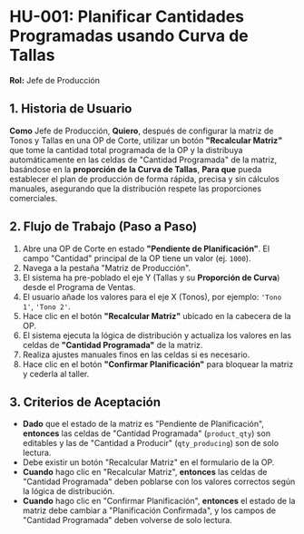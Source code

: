 # HU-001: Planificar Cantidades Programadas usando Curva de Tallas
**Rol:** Jefe de Producción

## 1. Historia de Usuario
**Como** Jefe de Producción,
**Quiero**, después de configurar la matriz de Tonos y Tallas en una OP de Corte, utilizar un botón **"Recalcular Matriz"** que tome la cantidad total programada de la OP y la distribuya automáticamente en las celdas de "Cantidad Programada" de la matriz, basándose en la **proporción de la Curva de Tallas**,
**Para que** pueda establecer el plan de producción de forma rápida, precisa y sin cálculos manuales, asegurando que la distribución respete las proporciones comerciales.

## 2. Flujo de Trabajo (Paso a Paso)
1.  Abre una OP de Corte en estado **"Pendiente de Planificación"**. El campo "Cantidad" principal de la OP tiene un valor (ej. `1000`).
2.  Navega a la pestaña "Matriz de Producción".
3.  El sistema ha pre-poblado el eje Y (Tallas y su **Proporción de Curva**) desde el Programa de Ventas.
4.  El usuario añade los valores para el eje X (Tonos), por ejemplo: `'Tono 1'`, `'Tono 2'`.
5.  Hace clic en el botón **"Recalcular Matriz"** ubicado en la cabecera de la OP.
6.  El sistema ejecuta la lógica de distribución y actualiza los valores en las celdas de **"Cantidad Programada"** de la matriz.
7.  Realiza ajustes manuales finos en las celdas si es necesario.
8.  Hace clic en el botón **"Confirmar Planificación"** para bloquear la matriz y cederla al taller.

## 3. Criterios de Aceptación
-   **Dado** que el estado de la matriz es "Pendiente de Planificación", **entonces** las celdas de "Cantidad Programada" (`product_qty`) son editables y las de "Cantidad a Producir" (`qty_producing`) son de solo lectura.
-   Debe existir un botón "Recalcular Matriz" en el formulario de la OP.
-   **Cuando** hago clic en "Recalcular Matriz", **entonces** las celdas de "Cantidad Programada" deben poblarse con los valores correctos según la lógica de distribución.
-   **Cuando** hago clic en "Confirmar Planificación", **entonces** el estado de la matriz debe cambiar a "Planificación Confirmada", y los campos de "Cantidad Programada" deben volverse de solo lectura.